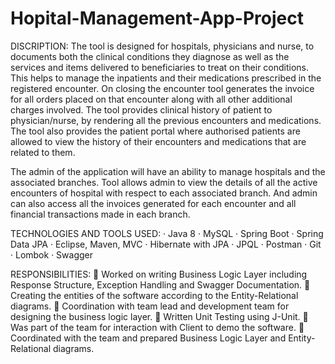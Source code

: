 # Hopital-Management-App-Project

DISCRIPTION:
The tool is designed for hospitals, physicians and nurse, to documents both the clinical conditions
they diagnose as well as the services and items delivered to beneficiaries to treat on their conditions.
This helps to manage the inpatients and their medications prescribed in the registered encounter. On
closing the encounter tool generates the invoice for all orders placed on that encounter along with all
other additional charges involved. The tool provides clinical history of patient to physician/nurse, by
rendering all the previous encounters and medications. The tool also provides the patient portal
where authorised patients are allowed to view the history of their encounters and medications that
are related to them.

The admin of the application will have an ability to manage hospitals and the associated branches.
Tool allows admin to view the details of all the active encounters of hospital with respect to each
associated branch. And admin can also access all the invoices generated for each encounter and all
financial transactions made in each branch.

TECHNOLOGIES AND TOOLS USED:
· Java 8
· MySQL
· Spring Boot
· Spring Data JPA
· Eclipse, Maven, MVC
· Hibernate with JPA
· JPQL
· Postman
· Git
· Lombok
· Swagger

RESPONSIBILITIES:
 Worked on writing Business Logic Layer including Response Structure, Exception
Handling and Swagger Documentation.
 Creating the entities of the software according to the Entity-Relational diagrams.
 Coordination with team lead and development team for designing the business logic layer.
 Written Unit Testing using J-Unit.
 Was part of the team for interaction with Client to demo the software.
 Coordinated with the team and prepared Business Logic Layer and Entity-Relational
diagrams.
